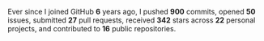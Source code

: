 Ever since I joined GitHub **6** years ago, I pushed **900** commits, opened **50** issues, submitted **27** pull requests, received **342** stars across **22** personal projects, and contributed to **16** public repositories.